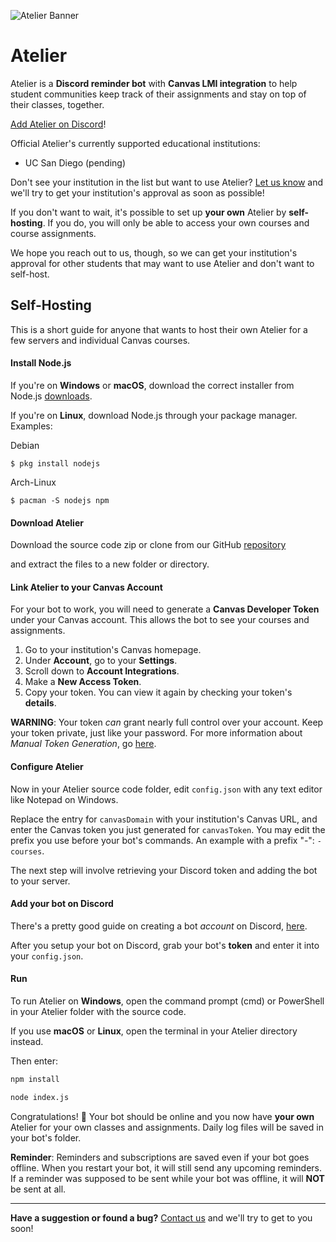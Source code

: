 ![Atelier Banner](https://user-images.githubusercontent.com/21177895/86528144-3beddd80-be5a-11ea-9270-478bac8a83d4.png)
# Atelier
Atelier is a **Discord reminder bot** with **Canvas LMI integration** to help
student communities keep track of their assignments and stay on top of their
classes, together.

[Add Atelier on Discord](https://discord.com/api/oauth2/authorize?client_id=716168532357939250&permissions=199744&scope=bot)!

Official Atelier's currently supported educational institutions:
- UC San Diego (pending)

Don't see your institution in the list but want to use Atelier?
[Let us know]() and we'll try to get your institution's approval as soon as
possible!

If you don't want to wait, it's possible to set up **your own** Atelier by
**self-hosting**. If you do, you will only be able to access your own courses
and course assignments.

We hope you reach out to us, though, so we can get your institution's approval
for other students that may want to use Atelier and don't want to self-host.

## Self-Hosting
This is a short guide for anyone that wants to host their own Atelier for
a few servers and individual Canvas courses.

#### Install Node.js
If you're on **Windows** or **macOS**, download the correct installer from
Node.js [downloads](https://nodejs.org/en/download/).

If you're on **Linux**, download Node.js through your package manager. Examples:

Debian
```
$ pkg install nodejs
```
Arch-Linux
```
$ pacman -S nodejs npm
```

#### Download Atelier
Download the source code zip or clone from our
GitHub [repository](https://github.com/jnarezo/canvas-discord-bot)
<!-- TODO?: GitHub [releases]() -->
and extract the files to a new folder or directory.

#### Link Atelier to your Canvas Account
For your bot to work, you will need to generate a **Canvas Developer Token**
under your Canvas account. This allows the bot to see your courses and
assignments.
1. Go to your institution's Canvas homepage.
2. Under **Account**, go to your **Settings**.
3. Scroll down to **Account Integrations**.
4. Make a **New Access Token**.
5. Copy your token. You can view it again by checking your token's **details**.

**WARNING**: Your token *can* grant nearly full control over your account. Keep
your token private, just like your password. For more information about
*Manual Token Generation*, go [here](https://canvas.instructure.com/doc/api/file.oauth.html#manual-token-generation).

#### Configure Atelier
Now in your Atelier source code folder, edit `config.json` with any
text editor like Notepad on Windows.

Replace the entry for `canvasDomain` with your institution's Canvas URL, and
enter the Canvas token you just generated for `canvasToken`. You may edit the
prefix you use before your bot's commands. An example with a prefix "-": `-courses`.

The next step will involve retrieving your Discord token and adding the bot
to your server.

#### Add your bot on Discord
There's a pretty good guide on creating a bot *account* on Discord, [here](https://github.com/reactiflux/discord-irc/wiki/Creating-a-discord-bot-&-getting-a-token).

After you setup your bot on Discord, grab your bot's **token** and enter it
into your `config.json`.

#### Run
To run Atelier on **Windows**, open the command prompt (cmd) or PowerShell
in your Atelier folder with the source code.

If you use **macOS** or **Linux**, open the terminal in your Atelier directory
instead.

Then enter:
```cmd
npm install
```
```cmd
node index.js
```

Congratulations! 👏 Your bot should be online and you now have
**your own** Atelier for your own classes and assignments.
Daily log files will be saved in your bot's folder.

**Reminder**: Reminders and subscriptions are saved even if your bot goes
offline. When you restart your bot, it will still send any upcoming reminders.
If a reminder was supposed to be sent while your bot was offline,
it will **NOT** be sent at all.

---

**Have a suggestion or found a bug?** [Contact us]() and we'll try to get to you soon!

<!-- Feeling generous? You can buy me a coffee (or boba) through [PayPal]().
Thank you, I really appreciate it! 🙌 -->